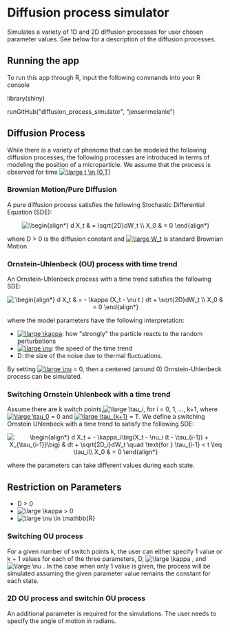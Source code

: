 # Diffusion process simulator

Simulates a variety of 1D and 2D diffusion processes for user chosen parameter values. See below for a description of the diffusion processes.  

## Running the app
To run this app through R, input the following commands into your R console

library(shiny)

runGitHub("diffusion_process_simulator", "jensenmelanie")


## Diffusion Process
While there is a variety of phenoma that can be modeled the following diffusion processes, the following processes are introduced in terms of modeling the position of a microparticle. We assume that the process is observed for time <a href="https://www.codecogs.com/eqnedit.php?latex=\inline&space;\large&space;t&space;\in&space;[0,T]" target="_blank"><img src="https://latex.codecogs.com/gif.latex?\inline&space;\large&space;t&space;\in&space;[0,T]" title="\large t \in [0,T]" /></a>

### Brownian Motion/Pure Diffusion 
A pure diffusion process satisfies the following Stochastic Differential Equation (SDE):

<p align="center">
<img src="https://latex.codecogs.com/gif.latex?\begin{align*}&space;d&space;X_t&space;&&space;=&space;\sqrt{2D}dW_t&space;\\&space;X_0&space;&&space;=&space;0&space;\end{align*}" title="\begin{align*} d X_t & = \sqrt{2D}dW_t \\ X_0 & = 0 \end{align*}" />
</p>
  
where D > 0 is the diffusion constant and <a href="https://www.codecogs.com/eqnedit.php?latex=\inline&space;\large&space;W_t" target="_blank"><img src="https://latex.codecogs.com/gif.latex?\inline&space;\large&space;W_t" title="\large W_t" /></a> is standard Brownian Motion. 

### Ornstein-Uhlenbeck (OU) process with time trend
An Ornstein-Uhlenbeck process with a time trend satisfies the following SDE:
<p align="center">
<img src="https://latex.codecogs.com/gif.latex?\begin{align*}&space;d&space;X_t&space;&&space;=&space;-&space;\kappa&space;(X_t&space;-&space;\nu&space;t&space;)&space;dt&space;&plus;&space;\sqrt{2D}dW_t&space;\\&space;X_0&space;&&space;=&space;0&space;\end{align*}" title="\begin{align*} d X_t & = - \kappa (X_t - \nu t ) dt + \sqrt{2D}dW_t \\ X_0 & = 0 \end{align*}" />
</p>
where the model parameters have the following interpretation:

- <a href="https://www.codecogs.com/eqnedit.php?latex=\large&space;\kappa" target="_blank"><img src="https://latex.codecogs.com/gif.latex?\large&space;\kappa" title="\large \kappa" /></a>: how "strongly" the particle reacts to the random perturbations 
- <a href="https://www.codecogs.com/eqnedit.php?latex=\large&space;\nu" target="_blank"><img src="https://latex.codecogs.com/gif.latex?\large&space;\nu" title="\large \nu" /></a>: the speed of the time trend
- D: the size of the noise due to thermal fluctuations. 

By setting <a href="https://www.codecogs.com/eqnedit.php?latex=\large&space;\nu" target="_blank"><img src="https://latex.codecogs.com/gif.latex?\large&space;\nu" title="\large \nu" /></a> = 0, then a centered (around 0) Ornstein-Uhlenbeck process can be simulated.

### Switching Ornstein Uhlenbeck with a time trend
Assume there are k switch points,<a html="https://www.codecogs.com/eqnedit.php?latex=\inline&space;\large&space;\tau_i" target="_blank"><img src="https://latex.codecogs.com/gif.latex?\inline&space;\large&space;\tau_i" title="\large \tau_i" /></a>, for i = 0, 1, ..., k+1, where <a href="https://www.codecogs.com/eqnedit.php?latex=\inline&space;\large&space;\tau_0" target="_blank"><img src="https://latex.codecogs.com/gif.latex?\inline&space;\large&space;\tau_0" title="\large \tau_0" /></a>
= 0 and <a href="https://www.codecogs.com/eqnedit.php?latex=\inline&space;\large&space;\tau_{k&plus;1}" target="_blank"><img src="https://latex.codecogs.com/gif.latex?\inline&space;\large&space;\tau_{k&plus;1}" title="\large \tau_{k+1}" /></a> = T. 
We define a switching Ornstein Uhlenbeck with a time trend to satisfy the following SDE:

<p align="center">
<img src="https://latex.codecogs.com/gif.latex?\begin{align*}&space;d&space;X_t&space;=&space;-&space;\kappa_i\big(X_t&space;-&space;\nu_i&space;(t&space;-&space;\tau_{i-1})&space;&plus;&space;X_{\tau_{i-1}}\big)&space;&&space;dt&space;&plus;&space;\sqrt{2D_i}dW_t&space;\quad&space;\text{for&space;}&space;\tau_{i-1}&space;<&space;t&space;\leq&space;\tau_i\\&space;X_0&space;&&space;=&space;0&space;\end{align*}" title="\begin{align*} d X_t = - \kappa_i\big(X_t - \nu_i (t - \tau_{i-1}) + X_{\tau_{i-1}}\big) & dt + \sqrt{2D_i}dW_t \quad \text{for } \tau_{i-1} < t \leq \tau_i\\ X_0 & = 0 \end{align*}" />
</p>
where the parameters can take different values during each state.


## Restriction on Parameters

- D > 0 
- <img src="https://latex.codecogs.com/gif.latex?\inline&space;\dpi{120}&space;\large&space;\kappa" title="\large \kappa" /> > 0
- <img src="https://latex.codecogs.com/gif.latex?\inline&space;\dpi{120}&space;\large&space;\nu&space;\in&space;\mathbb{R}" title="\large \nu \in \mathbb{R}" />


### Switching OU process
For a given number of switch points k, the user can either specify 1 value or k + 1 values for each of the three parameters, D, <img src="https://latex.codecogs.com/gif.latex?\inline&space;\dpi{120}&space;\large&space;\kappa" title="\large \kappa" /> , and <img src="https://latex.codecogs.com/gif.latex?\inline&space;\dpi{120}&space;\large&space;\nu" title="\large \nu" /> .
In the case when only 1 value is given, the process will be simulated assuming the given parameter value remains the constant for each state.


### 2D OU process and switchin OU process
An additional parameter is required for the simulations. The user needs to specify the angle of motion in radians. 



